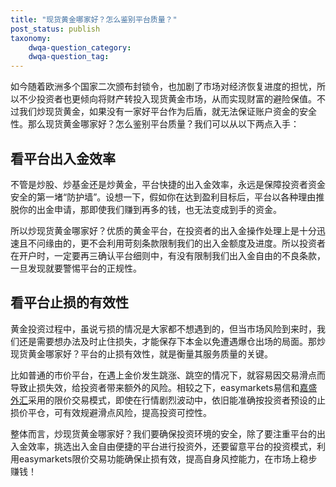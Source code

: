 ```yaml
---
title: "现货黄金哪家好？怎么鉴别平台质量？"
post_status: publish
taxonomy:
    dwqa-question_category:
    dwqa-question_tag:
---
```


如今随着欧洲多个国家二次颁布封锁令，也加剧了市场对经济恢复进度的担忧，所以不少投资者也更倾向将财产转投入现货黄金市场，从而实现财富的避险保值。不过我们炒现货黄金，如果没有一家好平台作为后盾，就无法保证账户资金的安全性。那么现货黄金哪家好？怎么鉴别平台质量？我们可以从以下两点入手：

## 看平台出入金效率

不管是炒股、炒基金还是炒黄金，平台快捷的出入金效率，永远是保障投资者资金安全的第一堵“防护墙”。设想一下，假如你在达到盈利目标后，平台以各种理由推脱你的出金申请，那即使我们赚到再多的钱，也无法变成到手的资金。

所以炒现货黄金哪家好？优质的黄金平台，在投资者的出入金操作处理上是十分迅速且不问缘由的，更不会利用苛刻条款限制我们的出入金额度及进度。所以投资者在开户时，一定要再三确认平台细则中，有没有限制我们出入金自由的不良条款，一旦发现就要警惕平台的正规性。

## 看平台止损的有效性

黄金投资过程中，虽说亏损的情况是大家都不想遇到的，但当市场风险到来时，我们还是需要想办法及时止住损失，才能保存下本金以免遭遇爆仓出场的局面。那炒现货黄金哪家好？平台的止损有效性，就是衡量其服务质量的关键。

比如普通的市价平台，在遇上金价发生跳涨、跳空的情况下，就容易因交易滑点而导致止损失效，给投资者带来额外的风险。相较之下，easymarkets易信和[嘉盛外汇](https://we.laowei8.com/go/forexcomchina "嘉盛集团")采用的限价交易模式，即使在行情剧烈波动中，依旧能准确按投资者预设的止损价平仓，可有效规避滑点风险，提高投资可控性。

整体而言，炒现货黄金哪家好？我们要确保投资环境的安全，除了要注重平台的出入金效率，挑选出入金自由便捷的平台进行投资外，还要留意平台的投资模式，利用easymarkets限价交易功能确保止损有效，提高自身风控能力，在市场上稳步赚钱！
